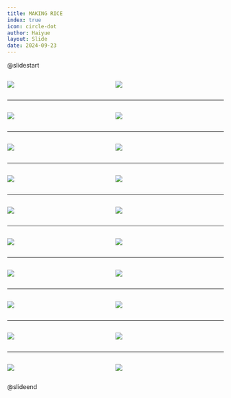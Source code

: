 ```yaml
---
title: MAKING RICE
index: true
icon: circle-dot
author: Haiyue
layout: Slide
date: 2024-09-23
---
```

 
@slidestart

<div style="display:flex">
<div style="flex:1">

![](/reading/english/Level-N/MAKING%20RICE/001.webp)
</div>
<div style="flex:1">

![](/reading/english/Level-N/MAKING%20RICE/002.webp)
</div>
</div>

---

<div style="display:flex">
<div style="flex:1">

![](/reading/english/Level-N/MAKING%20RICE/003.webp)
</div>
<div style="flex:1">

![](/reading/english/Level-N/MAKING%20RICE/004.webp)
</div>
</div>

---

<div style="display:flex">
<div style="flex:1">

![](/reading/english/Level-N/MAKING%20RICE/005.webp)
</div>
<div style="flex:1">

![](/reading/english/Level-N/MAKING%20RICE/006.webp)
</div>
</div>

---

<div style="display:flex">
<div style="flex:1">

![](/reading/english/Level-N/MAKING%20RICE/007.webp)
</div>
<div style="flex:1">

![](/reading/english/Level-N/MAKING%20RICE/008.webp)
</div>
</div>

---

<div style="display:flex">
<div style="flex:1">

![](/reading/english/Level-N/MAKING%20RICE/009.webp)
</div>
<div style="flex:1">

![](/reading/english/Level-N/MAKING%20RICE/010.webp)
</div>
</div>

---

<div style="display:flex">
<div style="flex:1">

![](/reading/english/Level-N/MAKING%20RICE/011.webp)
</div>
<div style="flex:1">

![](/reading/english/Level-N/MAKING%20RICE/012.webp)
</div>
</div>

---

<div style="display:flex">
<div style="flex:1">

![](/reading/english/Level-N/MAKING%20RICE/013.webp)
</div>
<div style="flex:1">

![](/reading/english/Level-N/MAKING%20RICE/014.webp)
</div>
</div>

---

<div style="display:flex">
<div style="flex:1">

![](/reading/english/Level-N/MAKING%20RICE/015.webp)
</div>
<div style="flex:1">

![](/reading/english/Level-N/MAKING%20RICE/016.webp)
</div>
</div>

---

<div style="display:flex">
<div style="flex:1">

![](/reading/english/Level-N/MAKING%20RICE/017.webp)
</div>
<div style="flex:1">

![](/reading/english/Level-N/MAKING%20RICE/018.webp)
</div>
</div>

---

<div style="display:flex">
<div style="flex:1">

![](/reading/english/Level-N/MAKING%20RICE/019.webp)
</div>
<div style="flex:1">

![](/reading/english/Level-N/MAKING%20RICE/020.webp)
</div>
</div>

@slideend